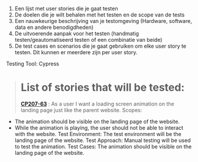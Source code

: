 1. Een lijst met user stories die je gaat testen
2. De doelen die je wilt behalen met het testen en de scope van de tests
3. Een nauwkeurige beschrijving van je testomgeving (Hardware, software, data en andere benodigdheden)
4. De uitvoerende aanpak voor het testen (handmatig testen/geautomatiseerd testen of een combinatie van beide)
5. De test cases en scenarios die je gaat gebruiken om elke user story te testen. Dit kunnen er meerdere zijn per user story.

Testing Tool: Cypress


> # **List of stories that will be tested:**
> **[CP207-63](https://xr-vision.atlassian.net/browse/CP2077-63)** : As a user I want a loading screen animation on the landing page just like the parent website.
Scopes: 
- The animation should be visible on the landing page of the website.
- While the animation is playing, the user should not be able to interact with the website.
Test Environment: The test environment will be the landing page of the website.
Test Approach: Manual testing will be used to test the animation.
Test Cases: The animation should be visible on the landing page of the website.
